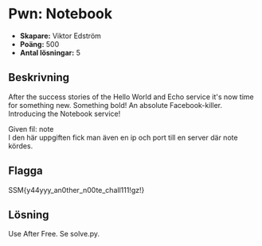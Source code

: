 # Pwn: Notebook

- **Skapare:** Viktor Edström
- **Poäng:** 500
- **Antal lösningar:** 5

## Beskrivning
After the success stories of the Hello World and Echo service it's now time for something new. Something bold! An absolute Facebook-killer. Introducing the Notebook service!

Given fil: note  
I den här uppgiften fick man även en ip och port till en server där note kördes.

## Flagga
SSM{y44yyy_an0ther_n00te_chall111!gz!}

## Lösning
Use After Free. Se solve.py.
